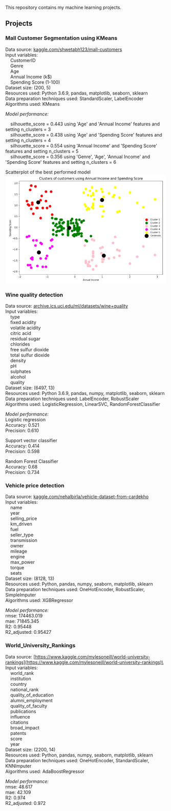 This repository contains my machine learning projects.

## Projects

### Mall Customer Segmentation using KMeans
Data source: [kaggle.com/shwetabh123/mall-customers](https://www.kaggle.com/shwetabh123/mall-customers)\
Input variables:\
  &nbsp;&nbsp;&nbsp;&nbsp;CustomerID\
  &nbsp;&nbsp;&nbsp;&nbsp;Genre\
  &nbsp;&nbsp;&nbsp;&nbsp;Age\
  &nbsp;&nbsp;&nbsp;&nbsp;Annual Income (k$\)\
  &nbsp;&nbsp;&nbsp;&nbsp;Spending Score (1-100)\
Dataset size: (200, 5)\
Resources used: Python 3.6.9, pandas, matplotlib, seaborn, sklearn\
Data preparation techniques used: StandardScaler, LabelEncoder\
Algorithms used: KMeans 

*Model performance:*

  &nbsp;&nbsp;&nbsp;&nbsp;silhouette_score = 0.443 using 'Age' and 'Annual Income' features and setting n_clusters = 3\
  &nbsp;&nbsp;&nbsp;&nbsp;silhouette_score = 0.438 using 'Age' and 'Spending Score' features and setting n_clusters = 4\
  &nbsp;&nbsp;&nbsp;&nbsp;silhouette_score = 0.554 using 'Annual Income' and 'Spending Score' features and setting n_clusters = 5\
  &nbsp;&nbsp;&nbsp;&nbsp;silhouette_score = 0.356 using 'Genre', 'Age', 'Annual Income' and 'Spending Score' features and setting n_clusters = 6
  
Scatterplot of the best performed model
![](mall_customer_segmentation_using_KMeans/images/scatterplot_of_annual_income_and_spending_score.png)

### Wine quality detection
Data source: [archive.ics.uci.edu/ml/datasets/wine+quality](https://archive.ics.uci.edu/ml/datasets/wine+quality)\
Input variables:\
  &nbsp;&nbsp;&nbsp;&nbsp;type\
  &nbsp;&nbsp;&nbsp;&nbsp;fixed acidity\
  &nbsp;&nbsp;&nbsp;&nbsp;volatile acidity\
  &nbsp;&nbsp;&nbsp;&nbsp;citric acid\
  &nbsp;&nbsp;&nbsp;&nbsp;residual sugar\
  &nbsp;&nbsp;&nbsp;&nbsp;chlorides\
  &nbsp;&nbsp;&nbsp;&nbsp;free sulfur dioxide\
  &nbsp;&nbsp;&nbsp;&nbsp;total sulfur dioxide\
  &nbsp;&nbsp;&nbsp;&nbsp;density\
  &nbsp;&nbsp;&nbsp;&nbsp;pH\
  &nbsp;&nbsp;&nbsp;&nbsp;sulphates\
  &nbsp;&nbsp;&nbsp;&nbsp;alcohol\
  &nbsp;&nbsp;&nbsp;&nbsp;quality\
Dataset size: (6497, 13)\
Resources used: Python 3.6.9, pandas, numpy, matplotlib, seaborn, sklearn\
Data preparation techniques used: LabelEncoder, RobustScaler\
Algorithms used: LogisticRegression, LinearSVC, RandomForestClassifier 

*Model performance:*\
Logistic regression\
Accuracy:  0.521\
Precision:  0.610

Support vector classifier\
Accuracy:  0.414\
Precision:  0.598

Random Forest Classifier\
Accuracy:  0.68\
Precision:  0.734

### Vehicle price detection
Data source: [kaggle.com/nehalbirla/vehicle-dataset-from-cardekho](https://www.kaggle.com/nehalbirla/vehicle-dataset-from-cardekho)\
Input variables:\
  &nbsp;&nbsp;&nbsp;&nbsp;name\
  &nbsp;&nbsp;&nbsp;&nbsp;year\
  &nbsp;&nbsp;&nbsp;&nbsp;selling_price\
  &nbsp;&nbsp;&nbsp;&nbsp;km_driven\
  &nbsp;&nbsp;&nbsp;&nbsp;fuel\
  &nbsp;&nbsp;&nbsp;&nbsp;seller_type\
  &nbsp;&nbsp;&nbsp;&nbsp;transmission\
  &nbsp;&nbsp;&nbsp;&nbsp;owner\
  &nbsp;&nbsp;&nbsp;&nbsp;mileage\
  &nbsp;&nbsp;&nbsp;&nbsp;engine	\
  &nbsp;&nbsp;&nbsp;&nbsp;max_power\
  &nbsp;&nbsp;&nbsp;&nbsp;torque\
  &nbsp;&nbsp;&nbsp;&nbsp;seats\
Dataset size: (8128, 13)\
Resources used: Python, pandas, numpy, seaborn, matplotlib, sklearn\
Data preparation techniques used: OneHotEncoder, RobustScaler, SimpleImputer\
Algorithms used: XGBRegressor

*Model performance:*\
rmse:  174463.019\
mae:  71845.345\
R2:  0.95448\
R2_adjusted:  0.95427

### World_University_Rankings
Data source: [https://www.kaggle.com/mylesoneill/world-university-rankings](https://www.kaggle.com/mylesoneill/world-university-rankings)\
Input variables:\
  &nbsp;&nbsp;&nbsp;&nbsp;world_rank\
  &nbsp;&nbsp;&nbsp;&nbsp;institution\
  &nbsp;&nbsp;&nbsp;&nbsp;country\
  &nbsp;&nbsp;&nbsp;&nbsp;national_rank\
  &nbsp;&nbsp;&nbsp;&nbsp;quality_of_education\
  &nbsp;&nbsp;&nbsp;&nbsp;alumni_employment\
  &nbsp;&nbsp;&nbsp;&nbsp;quality_of_faculty\
  &nbsp;&nbsp;&nbsp;&nbsp;publications\
  &nbsp;&nbsp;&nbsp;&nbsp;influence\
  &nbsp;&nbsp;&nbsp;&nbsp;citations\
  &nbsp;&nbsp;&nbsp;&nbsp;broad_impact\
  &nbsp;&nbsp;&nbsp;&nbsp;patents\
  &nbsp;&nbsp;&nbsp;&nbsp;score\
  &nbsp;&nbsp;&nbsp;&nbsp;year\
Dataset size: (2200, 14)\
Resources used: Python, pandas, numpy, seaborn, matplotlib, sklearn\
Data preparation techniques used: OneHotEncoder, StandardScaler, KNNImputer\
Algorithms used: AdaBoostRegressor

*Model performance:*\
rmse: 48.617\
mae: 42.109\
R2: 0.974\
R2_adjusted: 0.972
